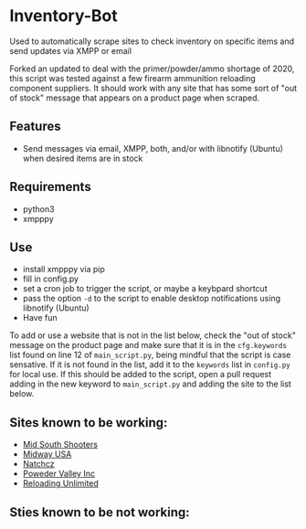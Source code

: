 # Inventory-Bot
Used to automatically scrape sites to check inventory on specific items and send updates via XMPP or email

Forked an updated to deal with the primer/powder/ammo shortage of 2020, this script was tested against a few firearm ammunition reloading component suppliers. It should work with any site that has some sort of "out of stock" message that appears on a product page when scraped.

## Features
- Send messages via email, XMPP, both, and/or with libnotify (Ubuntu) when desired items are in stock

## Requirements
- python3
- xmpppy

## Use
- install xmpppy via pip
- fill in config.py
- set a cron job to trigger the script, or maybe a keybpard shortcut
- pass the option `-d` to the script to enable desktop notifications using libnotify (Ubuntu)
- Have fun

To add or use a website that is not in the list below, check the "out of stock" message on the product page and make sure that it is in the `cfg.keywords` list found on line 12 of `main_script.py`, being mindful that the script is case sensative. If it is not found in the list, add it to the `keywords` list in `config.py` for local use. If this should be added to the script, open a pull request adding in the new keyword to `main_script.py` and adding the site to the list below.

## Sites known to be working:
- [Mid South Shooters](https://www.midsouthshooterssupply.com/)
- [Midway USA](https://www.midwayusa.com)
- [Natchcz](https://www.natchezss.com/)
- [Poweder Valley Inc](https://www.powdervalleyinc.com)
- [Reloading Unlimited](https://reloadingunlimited.com)

## Sties known to be not working:
